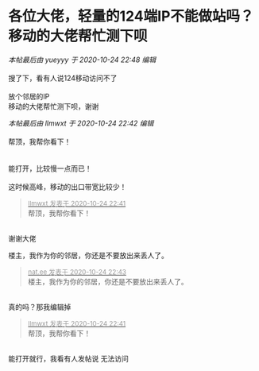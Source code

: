 # 各位大佬，轻量的124端IP不能做站吗？移动的大佬帮忙测下呗


<i class="pstatus"> 本帖最后由 yueyyy 于 2020-10-24 22:48 编辑 </i><br />
<br />
搜了下，看有人说124移动访问不了<br />
<br />
放个邻居的IP<br />
移动的大佬帮忙测下呗，谢谢<img id="aimg_WW5wC" onclick="zoom(this, this.src, 0, 0, 0)" class="zoom" src="https://cdn.jsdelivr.net/gh/hishis/forum-master/public/images/patch.gif" onmouseover="img_onmouseoverfunc(this)" onload="thumbImg(this)" border="0" alt="" />

<i class="pstatus"> 本帖最后由 llmwxt 于 2020-10-24 22:42 编辑 </i><br />
<br />
帮顶，我帮你看下！<br />
<br />
<img src="static/image/smiley/default/lol.gif" smilieid="12" border="0" alt="" /><img src="static/image/smiley/default/lol.gif" smilieid="12" border="0" alt="" /><img src="static/image/smiley/default/lol.gif" smilieid="12" border="0" alt="" /><br />
<br />
能打开，比较慢一点而已！<br />
<br />
这时候高峰，移动的出口带宽比较少！

<div class="quote"><blockquote><font size="2"><a href="https://www.hostloc.com/forum.php?mod=redirect&amp;goto=findpost&amp;pid=9348081&amp;ptid=758130" target="_blank"><font color="#999999">llmwxt 发表于 2020-10-24 22:41</font></a></font><br />
帮顶，我帮你看下！</blockquote></div><br />
谢谢大佬<img id="aimg_T5O55" onclick="zoom(this, this.src, 0, 0, 0)" class="zoom" src="https://cdn.jsdelivr.net/gh/hishis/forum-master/public/images/patch.gif" onmouseover="img_onmouseoverfunc(this)" onload="thumbImg(this)" border="0" alt="" />

楼主，我作为你的邻居，你还是不要放出来丢人了。

<div class="quote"><blockquote><font size="2"><a href="https://www.hostloc.com/forum.php?mod=redirect&amp;goto=findpost&amp;pid=9348088&amp;ptid=758130" target="_blank"><font color="#999999">nat.ee 发表于 2020-10-24 22:43</font></a></font><br />
楼主，我作为你的邻居，你还是不要放出来丢人了。</blockquote></div><br />
真的吗？那我编辑掉<img id="aimg_HwmiW" onclick="zoom(this, this.src, 0, 0, 0)" class="zoom" src="https://cdn.jsdelivr.net/gh/hishis/forum-master/public/images/patch.gif" onmouseover="img_onmouseoverfunc(this)" onload="thumbImg(this)" border="0" alt="" />

<div class="quote"><blockquote><font size="2"><a href="https://www.hostloc.com/forum.php?mod=redirect&amp;goto=findpost&amp;pid=9348081&amp;ptid=758130" target="_blank"><font color="#999999">llmwxt 发表于 2020-10-24 22:41</font></a></font><br />
帮顶，我帮你看下！</blockquote></div><br />
能打开就行，我看有人发帖说 无法访问<img id="aimg_Dr3zx" onclick="zoom(this, this.src, 0, 0, 0)" class="zoom" src="https://cdn.jsdelivr.net/gh/hishis/forum-master/public/images/patch.gif" onmouseover="img_onmouseoverfunc(this)" onload="thumbImg(this)" border="0" alt="" />
